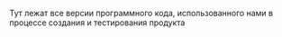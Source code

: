 Тут лежат все версии программного кода, использованного нами в процессе создания и тестирования продукта
